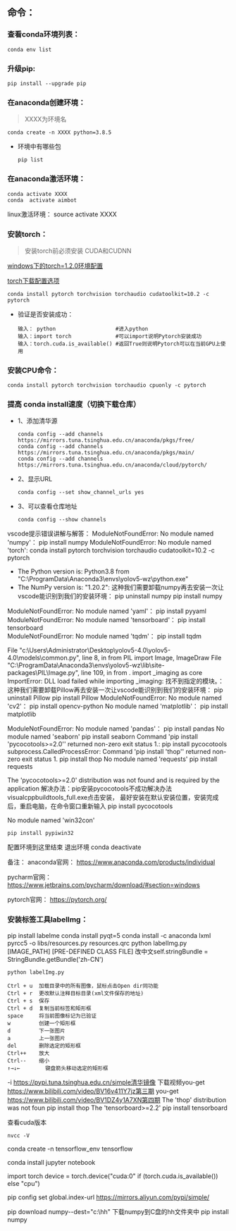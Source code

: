 ## 命令：
### 查看conda环境列表：

```
conda env list
```

### 升级pip:
```
pip install --upgrade pip
```

### 在anaconda创建环境：

> XXXX为环境名

```
conda create -n XXXX python=3.8.5
```

- 环境中有哪些包

  ```
  pip list
  ```

### 在anaconda激活环境：

```
conda activate XXXX
conda  activate aimbot   
```

linux激活环境：
source activate XXXX

### 安装torch：

>安装torch前必须安装 CUDA和CUDNN

[windows下的torch=1.2.0环境配置](https://blog.csdn.net/weixin_44791964/article/details/106037141?spm=1001.2014.3001.5501)

[torch下载配置选项](https://pytorch.org/get-started/locally/)

```
conda install pytorch torchvision torchaudio cudatoolkit=10.2 -c pytorch
```

- 验证是否安装成功：

  ```
  输入： python                   #进入python
  输入：import torch              #可以import说明Pytorch安装成功
  输入：torch.cuda.is_available() #返回True则说明Pytorch可以在当前GPU上使用
  ```

  

### 安装CPU命令：

```
conda install pytorch torchvision torchaudio cpuonly -c pytorch
```



### 提高 conda install速度（切换下载仓库）

- 1、添加清华源

  ```
  conda config --add channels https://mirrors.tuna.tsinghua.edu.cn/anaconda/pkgs/free/
  conda config --add channels https://mirrors.tuna.tsinghua.edu.cn/anaconda/pkgs/main/
  conda config --add channels https://mirrors.tuna.tsinghua.edu.cn/anaconda/cloud/pytorch/
  
  ```

- 2、显示URL

  ```
  conda config --set show_channel_urls yes
  ```

- 3、可以查看仓库地址

  ```
  conda config --show channels
  ```

  





vscode提示错误讲解与解答：
ModuleNotFoundError: No module named 'numpy'：
pip install numpy
ModuleNotFoundError: No module named 'torch':
conda install pytorch torchvision torchaudio cudatoolkit=10.2 -c pytorch

  * The Python version is: Python3.8 from "C:\ProgramData\Anaconda3\envs\yolov5-wz\python.exe"     
  * The NumPy version is: "1.20.2":
这种我们需要卸载numpy再去安装一次让vscode能识别到我们的安装环境：
pip uninstall numpy
pip install numpy

ModuleNotFoundError: No module named 'yaml'：
pip install pyyaml
ModuleNotFoundError: No module named 'tensorboard'：
pip install tensorboard  
ModuleNotFoundError: No module named 'tqdm'：
pip install tqdm

  File "c:\Users\Administrator\Desktop\yolov5-4.0\yolov5-4.0\models\common.py", line 8, in <module>    from PIL import Image, ImageDraw
  File "C:\ProgramData\Anaconda3\envs\yolov5-wz\lib\site-packages\PIL\Image.py", line 109, in <module>
    from . import _imaging as core
ImportError: DLL load failed while importing _imaging: 找不到指定的模块。：
这种我们需要卸载Pillow再去安装一次让vscode能识别到我们的安装环境：
pip uninstall Pillow
pip install Pillow
ModuleNotFoundError: No module named 'cv2'：
pip install opencv-python
No module named 'matplotlib'：
pip install matplotlib

ModuleNotFoundError: No module named 'pandas'：
pip install pandas
No module named 'seaborn'
pip install seaborn
 Command 'pip install 'pycocotools>=2.0'' returned non-zero exit status 1.:
pip install pycocotools
subprocess.CalledProcessError: Command 'pip install 'thop'' returned non-zero exit status 1. 
pip install thop
No module named 'requests' pip install requests

The 'pycocotools>=2.0' distribution was not found and is required by the application
解决办法：pip安装pycocotools不成功解决办法
visualcppbuildtools_full.exe点击安装，
最好安装在默认安装位置，安装完成后，重启电脑，在命令窗口重新输入
pip install pycocotools   

No module named 'win32con'   

```
pip install pypiwin32
```



配置环境到这里结束
退出环境                            conda deactivate

备注：
anaconda官网：
https://www.anaconda.com/products/individual

pycharm官网：
https://www.jetbrains.com/pycharm/download/#section=windows

pytorch官网：
https://pytorch.org/

### 安装标签工具labelImg：
pip install labelme 
conda install pyqt=5
conda install -c anaconda lxml
pyrcc5 -o libs/resources.py resources.qrc
python labelImg.py [IMAGE_PATH] [PRE-DEFINED CLASS FILE]
改中文self.stringBundle = StringBundle.getBundle('zh-CN')

```
python labelImg.py
```

```
Ctrl + u  加载目录中的所有图像，鼠标点击Open dir同功能
Ctrl + r  更改默认注释目标目录(xml文件保存的地址)
Ctrl + s  保存
Ctrl + d  复制当前标签和矩形框
space     将当前图像标记为已验证
w         创建一个矩形框
d         下一张图片
a         上一张图片
del       删除选定的矩形框
Ctrl++    放大
Ctrl--    缩小
↑→↓←        键盘箭头移动选定的矩形框
```





-i https://pypi.tuna.tsinghua.edu.cn/simple清华镜像
下载视频you-get https://www.bilibili.com/video/BV16v411Y7jz第三期
you-get https://www.bilibili.com/video/BV1DZ4y1A7XN第四期
The 'thop' distribution was not foun       pip install thop
The 'tensorboard>=2.2'    pip install tensorboard 

查看cuda版本

```
nvcc -V 
```



conda create -n tensorflow_env tensorflow

conda install jupyter notebook

import torch
device = torch.device("cuda:0" if (torch.cuda.is_available()) else "cpu")


pip config set global.index-url https://mirrors.aliyun.com/pypi/simple/

pip download  numpy--dest="c:\hh"  下载numpy到C盘的hh文件夹中
pip install numpy